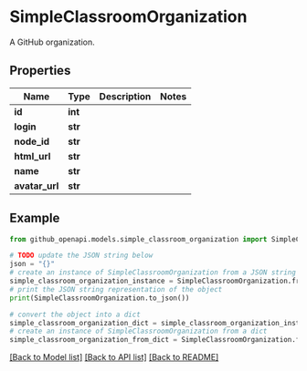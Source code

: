 # SimpleClassroomOrganization

A GitHub organization.

## Properties

Name | Type | Description | Notes
------------ | ------------- | ------------- | -------------
**id** | **int** |  | 
**login** | **str** |  | 
**node_id** | **str** |  | 
**html_url** | **str** |  | 
**name** | **str** |  | 
**avatar_url** | **str** |  | 

## Example

```python
from github_openapi.models.simple_classroom_organization import SimpleClassroomOrganization

# TODO update the JSON string below
json = "{}"
# create an instance of SimpleClassroomOrganization from a JSON string
simple_classroom_organization_instance = SimpleClassroomOrganization.from_json(json)
# print the JSON string representation of the object
print(SimpleClassroomOrganization.to_json())

# convert the object into a dict
simple_classroom_organization_dict = simple_classroom_organization_instance.to_dict()
# create an instance of SimpleClassroomOrganization from a dict
simple_classroom_organization_from_dict = SimpleClassroomOrganization.from_dict(simple_classroom_organization_dict)
```
[[Back to Model list]](../README.md#documentation-for-models) [[Back to API list]](../README.md#documentation-for-api-endpoints) [[Back to README]](../README.md)


